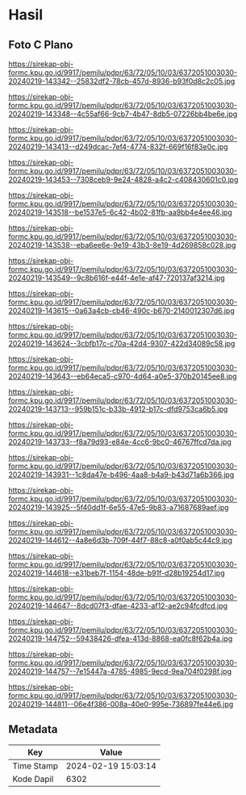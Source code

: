 # Hasil

## Foto C Plano

https://sirekap-obj-formc.kpu.go.id/9917/pemilu/pdpr/63/72/05/10/03/6372051003030-20240219-143342--25832df2-78cb-457d-8936-b93f0d8c2c05.jpg

https://sirekap-obj-formc.kpu.go.id/9917/pemilu/pdpr/63/72/05/10/03/6372051003030-20240219-143348--4c55af66-9cb7-4b47-8db5-07226bb4be6e.jpg

https://sirekap-obj-formc.kpu.go.id/9917/pemilu/pdpr/63/72/05/10/03/6372051003030-20240219-143413--d249dcac-7ef4-4774-832f-669f16f83e0c.jpg

https://sirekap-obj-formc.kpu.go.id/9917/pemilu/pdpr/63/72/05/10/03/6372051003030-20240219-143453--7308ceb9-9e24-4828-a4c2-c408430601c0.jpg

https://sirekap-obj-formc.kpu.go.id/9917/pemilu/pdpr/63/72/05/10/03/6372051003030-20240219-143518--be1537e5-6c42-4b02-81fb-aa9bb4e4ee46.jpg

https://sirekap-obj-formc.kpu.go.id/9917/pemilu/pdpr/63/72/05/10/03/6372051003030-20240219-143538--eba6ee6e-9e19-43b3-8e19-4d269858c028.jpg

https://sirekap-obj-formc.kpu.go.id/9917/pemilu/pdpr/63/72/05/10/03/6372051003030-20240219-143549--9c8b616f-e44f-4e1e-af47-720137af3214.jpg

https://sirekap-obj-formc.kpu.go.id/9917/pemilu/pdpr/63/72/05/10/03/6372051003030-20240219-143615--0a63a4cb-cb46-490c-b670-2140012307d6.jpg

https://sirekap-obj-formc.kpu.go.id/9917/pemilu/pdpr/63/72/05/10/03/6372051003030-20240219-143624--3cbfb17c-c70a-42d4-9307-422d34089c58.jpg

https://sirekap-obj-formc.kpu.go.id/9917/pemilu/pdpr/63/72/05/10/03/6372051003030-20240219-143643--eb64eca5-c970-4d64-a0e5-370b20145ee8.jpg

https://sirekap-obj-formc.kpu.go.id/9917/pemilu/pdpr/63/72/05/10/03/6372051003030-20240219-143713--959b151c-b33b-4912-b17c-dfd9753ca6b5.jpg

https://sirekap-obj-formc.kpu.go.id/9917/pemilu/pdpr/63/72/05/10/03/6372051003030-20240219-143733--f8a79d93-e84e-4cc6-9bc0-46767ffcd7da.jpg

https://sirekap-obj-formc.kpu.go.id/9917/pemilu/pdpr/63/72/05/10/03/6372051003030-20240219-143931--1c8da47e-b496-4aa8-b4a9-b43d71a6b366.jpg

https://sirekap-obj-formc.kpu.go.id/9917/pemilu/pdpr/63/72/05/10/03/6372051003030-20240219-143925--5f40dd1f-6e55-47e5-9b83-a71687689aef.jpg

https://sirekap-obj-formc.kpu.go.id/9917/pemilu/pdpr/63/72/05/10/03/6372051003030-20240219-144612--4a8e6d3b-709f-44f7-88c8-a0f0ab5c44c9.jpg

https://sirekap-obj-formc.kpu.go.id/9917/pemilu/pdpr/63/72/05/10/03/6372051003030-20240219-144618--e31beb7f-1154-48de-b91f-d28b19254d17.jpg

https://sirekap-obj-formc.kpu.go.id/9917/pemilu/pdpr/63/72/05/10/03/6372051003030-20240219-144647--8dcd07f3-dfae-4233-af12-ae2c94fcdfcd.jpg

https://sirekap-obj-formc.kpu.go.id/9917/pemilu/pdpr/63/72/05/10/03/6372051003030-20240219-144752--59438426-dfea-413d-8868-ea0fc8f62b4a.jpg

https://sirekap-obj-formc.kpu.go.id/9917/pemilu/pdpr/63/72/05/10/03/6372051003030-20240219-144757--7e15447a-4785-4985-9ecd-9ea704f0298f.jpg

https://sirekap-obj-formc.kpu.go.id/9917/pemilu/pdpr/63/72/05/10/03/6372051003030-20240219-144811--06e4f386-008a-40e0-995e-736897fe44e6.jpg


## Metadata

| Key        | Value               |
| ---------- | ------------------- |
| Time Stamp | 2024-02-19 15:03:14 |
| Kode Dapil | 6302                |



